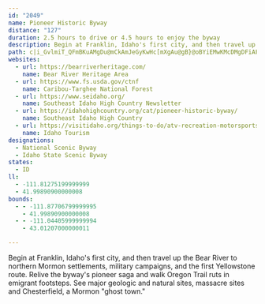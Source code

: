 ```yaml
---
id: "2049"
name: Pioneer Historic Byway
distance: "127"
duration: 2.5 hours to drive or 4.5 hours to enjoy the byway
description: Begin at Franklin, Idaho's first city, and then travel up the Bear River to northern Mormon settlements, military campaigns, and the first Yellowstone route. Relive the byway's pioneer saga and walk Oregon Trail ruts in emigrant footsteps. See major geologic and natural sites, massacre sites and Chesterfield, a Mormon "ghost town."
path: c|i_GvlmiT_QFmBKuAMgDu@mCkAmJeGyKwHc[mXgAu@gB}@oBYiEMwKMcDMgDFiAFyCp@aBp@o_Abf@_GrC_ExAwFdAcr@dIaQ`B_OjA{M`@wBX_Cv@}BfA}A`AkBdBwBdDyjA|zB{FxJcHtMeMbXcDzH_Tfd@kVri@uPd^eBnCaZj_@gKdNmBtBkEdGoCxDa@b@WRUNIB]F_DAwVOqlALeC^}Ar@gE{G[w@e@wBIcA?eu@I}Fe@uDgAmEo@_BsAuBuCiDsx@_{@gHiIaDeFoD_HkZum@qGoNuAiCaA_BiCeDeCkCqAaAkp@w`@gYqQoCwAsEuA{Fs@sDLcF~@yAl@{[`OufA~e@sEzBg_@lPeBh@iCb@mDXsA?cDKs{@yIaEy@uBu@wBeAgH{EiEsBiBe@{DYyDRoB`@gC~@sY`RaElB}iA|c@aJzCaHrAiFl@uNdAe`AlGyCJaKLcD?{l@qBwIaAoHgB_DgAyDeBqe@kY_S{KmSkKeEgDsh@{j@kD_F}o@qdAaDuEoBsBkDsCgAm@s`@iPcEyBeBwAaG{FmB_CoCoCqPuQoG{GgE}DwKcIii@y]_JeHkEgEcFoGq\kf@{]yh@cE{FmCyEyCuGsAeFkB}IgDuR}AmEm@kAyAmBeA_AaM_GsC}AgEkByCeA}ESqEm@wIyByCkBiAaAw@eAoAgCy@wB[oAg@qCMaBMmEn@oXEyD[aHaAaHmTwwAu@_EsAmEyAgDiBkDqK{NqBuDeAgDe@sBo@_ESmFE{BNmM?uCYeEe@gCi@cBw@}AkC}CgDaB_RkGsBaAcB{A_AkAkHgKuAkA}@i@cCy@sFKiO?kGRkARmCx@sQhHuCxA}ErDiBdBiNtOqHrIyCnCmC~A}B|@uBf@cBR{E?_Da@qDeAkC{AiDwC}OiUsCoDoBcByBsAcDgAmBYaCMoER_w@`OcBRsCJ{DEoEk@aHqAiCGwBJcDz@iAd@_C~AwHnIcDvCqFfEkm@d^oErCqFdCmB^cCL_DSsBe@gy@iZcFaBeGgAoFk@{FQod@a@sTCmIh@gXhE}DXcB?wCKuAOmTyDwIq@ia@K}E\sH~@yhAtOaJxBqHnCuIxEyFfEkKrJqF`EsCjAmAXkCNupAOgz@e@wmAFsmCU_b@Dg^KwhAFcbA?af@Mkc@De_Cm@qiBWasBD_u@^DuJCy`@Dw[GwISwImAaUqAiOeMwdAyOyxBiCe`@aB{NuAuOmCq`@oD_f@o@{Fi@yDyPy~@m@eFQaGTeHx@aGdb@mdCbBmKbA{INoLTieB{MHkKKByc@?mEOcCSoBYqAu@oBmAcBy@y@yAaAm@SoAK_BEmaBPuNEmBSuBe@aDyA_OoKgBcAoDyAog@uNcBi@uFeCiDsByDqC}g@mc@qF_EaFmC{e@sUmE}AsCSgaB?gcFScsHsBeBW{Bk@{A{@}VeW_RaSuD_DaAm@wDwAwIsBiBSmDMaGDu@K}CeAwF{FaJcL{DwDuAm@oCa@wBIaOG_CQoD{@_VmJ{Dy@mb@mHkBAmKfCqC^kBF{Mf@qSb@sUS{@R}Al@uP~L}BnAs@Vo@F}AQ{MmFoRqGqEU_NbB_H~@oBd@mDnBgIlF}@ViCDi@KsTsIoC_B{CgDkOcT}AmCe@sAk@yC]yCS_CBoBR_Bt@_EB{@Ck@[sBw@qAm\kYwC{B}Aq@yAW_BAGI{c@IyDK_C_@}BeAgCgCoAyBwWcu@uByFc@y@o@aAqAeAsEaBkBcBy@iAgDyG{JsQyAsB}AyAuF}Dq|@}k@cD{AeDs@aBKuYy@_f@eAgF\cErAwH`EwD|Asc@hHkNpBmIvAm\~MuCf@_BByCWiBe@{TiGwuByj@iBYmCCk@HkDrAiKrGkCzBgIxJy@x@gBz@{BV}ACsBa@_DaBs@U_AGiAJoHlBcF~@eDdAmp@~_@{AZmAAo@KiBy@sAuAo@cBYuAS}CBmANsAn@eCd_@g`ApUym@bEqJj@iAvBcDzIyLfG{IxIoLpBmDrAwDnAgF~b@gfCb@kDFgBAyAO_DY{Ai@qByCoGiLiSeCwC{@o@eAe@kA_@mIyAgCm@mAcAU_@YgAKsAD_B^{Ah@cAn@i@|ZuR`CcBpAmAvAyBhAcDh@yCNqB?uEcDohB?obBEyBi@qEW{Aa@}AuOmc@y@{CSgCEg}@DeAh@oAlAs@hz@uT|CK`Yb@pPb@fDa@hBs@fCaB`A_AvB_Dx@eBbTuk@p@gC\mBb@eGDmDOgDo@sEYgBc@wAqFoLaAsCuJ_c@YsCAaCVmDd@qB\gArAqC`W{d@xAkDn@cDHyCCwCiCcOIaDZmCpByIn@aEBgDMsC_AaO_AuRcAoN_BiHqG{V]uBGqACsERsCj@sClAyCt@uAlAwA`M{Kl@y@x@sAz@eCRaAXyC?yAIsDsA_]?gF\_DhFcPb@_BbA{HD}B?aG[cFQcAUaAcAqBu@u@c@YeBi@_AAcALmBbAiCtCcBrAmBRcBScBy@_AmAiA{CSqAAaANwCr@kCh@aAhBeCbBcD`BsGb@yEN{IdCi{@RiLFoQSuHo@qGyBuOcAaH_BaJgE}O}HoV}@cCwAcCqBgB}BqAcAiA}@eBoAsDe@y@Y_@iDaC}@}@o@yAe@aBOsB?yCj@e_@UiORkE~@uIDmAUgC_AmHIgFz@gQ\uCn@yD~@mDhByE\uATyAXqIh@aDhCgHbA{ETyCHeBCmBRyFd@eDvAgFNiATwCj@iMAsDMuBeAeGeIwYsCsH{C{Gc@oBIcBBmCNqArB}GXsBNsC?uHFcBl@{DfC{JxBoRJmB?qBEgBOuBgByNkAuHoQ{|@mAoFyAyD_BsBgBoAq@]mPgDcD}AwG}DsA_A_@i@_@s@oBcFmBkBwAa@]CuGJiDy@}B_BuAgBqAqCcFiOoCiGs@qAi@uAo@cDOcFO_A_AkCs@{@i@c@oCmAcBkAs@u@c@y@_AkCY{AOwACaC`@uHDqCE{C]_E[kB_Ne`@uIqUoQig@iAkFk@_GOsD?qHhCcc@HiJOkHMcBiFso@CuFNqCx@{Ev@eC|MkZvCmIhAsINuD?cNN{Ez@sGh@}BvB{FrPc\nAcEn@yEHyA?gD_AsMQuFAgFDyBvA}RNgDJubCKkW
websites:
  - url: https://bearriverheritage.com/
    name: Bear River Heritage Area
  - url: https://www.fs.usda.gov/ctnf
    name: Caribou-Targhee National Forest
  - url: https://www.seidaho.org/
    name: Southeast Idaho High Country Newsletter
  - url: https://idahohighcountry.org/cat/pioneer-historic-byway/
    name: Southeast Idaho High Country
  - url: https://visitidaho.org/things-to-do/atv-recreation-motorsports/pioneer-historic-byway/
    name: Idaho Tourism
designations:
  - National Scenic Byway
  - Idaho State Scenic Byway
states:
  - ID
ll:
  - -111.81275199999999
  - 41.99890900000008
bounds:
  - - -111.87706799999995
    - 41.99890900000008
  - - -111.04405999999994
    - 43.01207000000011

---
```


Begin at Franklin, Idaho's first city, and then travel up the Bear River to northern Mormon settlements, military campaigns, and the first Yellowstone route. Relive the byway's pioneer saga and walk Oregon Trail ruts in emigrant footsteps. See major geologic and natural sites, massacre sites and Chesterfield, a Mormon "ghost town."
